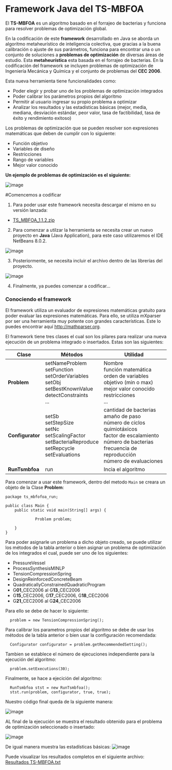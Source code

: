 # Framework Java del TS-MBFOA

El **TS-MBFOA** es un algoritmo basado en el forrajeo de bacterias y funciona para resolver problemas de optimización global.

En la codificación de este **framework** desarrollado en Java se aborda un algoritmo metaheurístico de inteligencia colectiva,
que gracias a la buena calibración o ajuste de sus parámetros, funciona para encontrar
una o un conjunto de soluciones a **problemas de optimización** de diversas áreas de
estudio. Esta **metaheurística** esta basada en el forrajeo de bacterias. En la codificación del framework se
incluyen problemas de optimización de Ingeniería Mecánica y Química y el conjunto de problemas del **CEC 2006**.

Esta nueva herramienta tiene funcionalidades como: 

- Poder elegir y probar uno de los problemas de optimización integrados
- Poder calibrar los parámetros propios del algoritmo
- Permitir al usuario ingresar su propio problema a optimizar
- Analizar los resultados y las estadísticas básicas (mejor, media, mediana, desviación estándar, peor valor, tasa de factibilidad, tasa de éxito y rendimiento exitoso)

Los problemas de optimización que se pueden resolver son expresiones matemáticas que deben de cumplir con lo siguiente:

- Función objetivo
- Variables de diseño
- Restricciones
- Rango de variables
- Mejor valor conocido

**Un ejemplo de problemas de optimización es el siguiente:**

![image](https://user-images.githubusercontent.com/52833089/155066384-74753153-a297-40f4-9eab-2e0c77b1e1ef.png)

#Comencemos a codificar

1. Para poder usar este framework necesita descargar el mismo en su versión lanzada:

- [TS_MBFOA_1.1.2.zip](https://github.com/garcialopez/frameworkTSMBFOA/files/8113794/TS_MBFOA_1.1.2.zip "Descargar")

2. Para comenzar a utilzar la herramienta se necesita crear un nuevo proyecto en **Java** (Java Application), para este caso utilizaremos el IDE NetBeans 8.0.2.

![image](https://user-images.githubusercontent.com/52833089/155067744-13311c67-3fde-43a6-8f8b-b7d53a652402.png)

3. Posteriormente, se necesita incluir el archivo dentro de las librerías del proyecto.

![image](https://user-images.githubusercontent.com/52833089/155068150-cc88d612-ba05-4cd5-b3f5-1fd04c3fc5a4.png)

4. Finalmente, ya puedes comenzar a codificar...

### Conociendo el framework

El framework utiliza un evaluador de expresiones matemáticas gratuito para poder evaluar las expresiones matemáticas. Para ello, se utiliza mXparser por ser una herramienta muy potente con grandes características. Este lo puedes encontrar aquí <http://mathparser.org>.

El framework tiene tres clases el cual son los pilares para realizar una nueva ejecución de un problema integrado o insertados. Estas son las siguientes: 

|Clase|Métodos|Utilidad|
|--------------------|----------------------------|--------------------|
|     **Problem**    | setNameProblem<br />setFunction<br />setOrderVariables<br />setObj<br />setBestKnownValue<br />detectConstraints<br /> ...    | Nombre<br />función matemática<br />orden de variables<br />objetivo (min o max)<br />mejor valor conocido<br />restricciones<br />...  |
|   **Configurator** |    setSb<br />setStepSize<br />setNc<br />setScalingFactor<br />setBacteriaReproduce<br />setRepcycle<br />setEvaluations<br /> | cantidad de bacterias<br />amaño de paso<br />número de ciclos quimiotáxicos<br />factor de escalamiento<br />número de bacterias<br />frecuencia de reproducción<br />número de evaluaciones |
|   **RunTsmbfoa**   |    run    | Incia el algoritmo |

Para comenzar a usar este framework, dentro del metodo `Main` se creara un objeto de la Clase **Problem**:

~~~
package ts_mbfofoa_run;

public class Main {
    public static void main(String[] args) {  
    
             Problem problem;       
             
    }          
}
~~~

Para poder asignarle un problema a dicho objeto creado, se puede utilizar los métodos de la tabla anterior o bien asignar un problema de optimización de los integrados el cual, puede ser uno de los siguientes: 

- PressureVessel
- ProcessSynthesisMINLP
- TensionCompressionSpring
- DesignReinforcedConcreteBeam
- QuadraticallyConstrainedQuadraticProgram
- G**01**_CEC2006 al G**13**_CEC2006
- G**15**_CEC2006, G**17**_CEC2006, G**18**_CEC2006
- G**21**_CEC2006 al G**24**_CEC2006

Para ello se debe de hacer lo siguiente:

~~~
  problem = new TensionCompressionSpring();
~~~

Para calibrar los parametros propios del algoritmo se debe de usar los métodos de la tabla anterior o bien usar la configuración recomendada:

~~~
  Configurator configurator = problem.getRecommendedSetting();
~~~

Tambien se establece el número de ejecuciones independiente para la ejecución del algoritmo:

~~~
  problem.setExecutions(30);
~~~

Finalmente, se hace a ejecición del algoritmo:

~~~
  RunTsmbfoa stst = new RunTsmbfoa();
  stst.run(problem, configurator, true, true); 
~~~

Nuestro código final queda de la siguiente manera:

![image](https://user-images.githubusercontent.com/52833089/155073092-9e50300b-6999-4765-bc36-16668962ee66.png)

AL final de la ejecución se muestra el resultado obtenido para el problema de optimización seleccionado o insertado:

![image](https://user-images.githubusercontent.com/52833089/155073374-aeda1d23-6e85-4792-9bf3-58b67516f822.png)

De igual manera muestra las estadísticas básicas: 
![image](https://user-images.githubusercontent.com/52833089/155073481-261c2400-02be-49fc-bdf0-a5d34769050d.png)


Puede visualizar los resultados completos en el siguiente archivo:
[Resultados TS-MBFOA.txt](https://github.com/garcialopez/frameworkTSMBFOA/files/8114044/Resultados.TS-MBFOA.txt)












